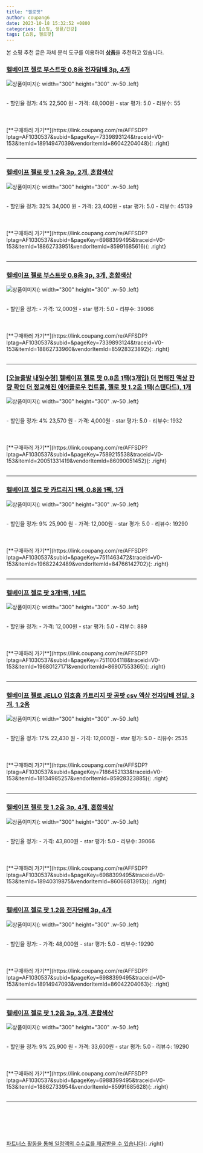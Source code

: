 ```yaml
---
title: "젤로팟"
author: coupang6
date: 2023-10-18 15:32:52 +0800
categories: [쇼핑, 생활/건강]
tags: [쇼핑, 젤로팟]
---
```


본 쇼핑 추천 글은 자체 분석 도구를 이용하여 [**상품**](https://link.coupang.com/a/bao1ui)을 추천하고 있습니다.

### [헬베이프 젤로 부스트팟 0.8옴 전자담배 3p, 4개](https://link.coupang.com/re/AFFSDP?lptag=AF1030537&subid=&pageKey=7339893124&traceid=V0-153&itemId=18914947039&vendorItemId=86042204048)

![상품이미지](https://img1a.coupangcdn.com/image/coupang/list/adultProduct_plp.png){: width="300" height="300" .w-50 .left}


<br>
- 할인율 정가: 4%  22,500   원
- 가격: 48,000원
- star 평가: 5.0
- 리뷰수: 55
<br>
<br>
<br>
<br>
[**구매하러 가기**](https://link.coupang.com/re/AFFSDP?lptag=AF1030537&subid=&pageKey=7339893124&traceid=V0-153&itemId=18914947039&vendorItemId=86042204048){: .right}
<br>
<br>

---

### [헬베이프 젤로 팟 1.2옴 3p, 2개, 혼합색상](https://link.coupang.com/re/AFFSDP?lptag=AF1030537&subid=&pageKey=6988399495&traceid=V0-153&itemId=18862733951&vendorItemId=85991685616)

![상품이미지](https://img1a.coupangcdn.com/image/coupang/list/adultProduct_plp.png){: width="300" height="300" .w-50 .left}


<br>
- 할인율 정가: 32%  34,000   원
- 가격: 23,400원
- star 평가: 5.0
- 리뷰수: 45139
<br>
<br>
<br>
<br>
[**구매하러 가기**](https://link.coupang.com/re/AFFSDP?lptag=AF1030537&subid=&pageKey=6988399495&traceid=V0-153&itemId=18862733951&vendorItemId=85991685616){: .right}
<br>
<br>

---

### [헬베이프 젤로 부스트팟 0.8옴 3p, 3개, 혼합색상](https://link.coupang.com/re/AFFSDP?lptag=AF1030537&subid=&pageKey=7339893124&traceid=V0-153&itemId=18862733960&vendorItemId=85928323892)

![상품이미지](https://img1a.coupangcdn.com/image/coupang/list/adultProduct_plp.png){: width="300" height="300" .w-50 .left}


<br>
- 할인율 정가: 
- 가격: 12,000원
- star 평가: 5.0
- 리뷰수: 39066
<br>
<br>
<br>
<br>
[**구매하러 가기**](https://link.coupang.com/re/AFFSDP?lptag=AF1030537&subid=&pageKey=7339893124&traceid=V0-153&itemId=18862733960&vendorItemId=85928323892){: .right}
<br>
<br>

---

### [[오늘출발 내일수령] 헬베이프 젤로 팟 0.8옴 1팩(3개입) 더 편해진 액상 잔량 확인 더 정교해진 에어플로우 컨트롤, 젤로 팟 1.2옴 1팩(스탠다드), 1개](https://link.coupang.com/re/AFFSDP?lptag=AF1030537&subid=&pageKey=7589215538&traceid=V0-153&itemId=20051331419&vendorItemId=86090051452)

![상품이미지](https://img1a.coupangcdn.com/image/coupang/list/adultProduct_plp.png){: width="300" height="300" .w-50 .left}


<br>
- 할인율 정가: 4%  23,570   원
- 가격: 4,000원
- star 평가: 5.0
- 리뷰수: 1932
<br>
<br>
<br>
<br>
[**구매하러 가기**](https://link.coupang.com/re/AFFSDP?lptag=AF1030537&subid=&pageKey=7589215538&traceid=V0-153&itemId=20051331419&vendorItemId=86090051452){: .right}
<br>
<br>

---

### [헬베이프 젤로 팟 카트리지 1팩, 0.8옴 1팩, 1개](https://link.coupang.com/re/AFFSDP?lptag=AF1030537&subid=&pageKey=7511463472&traceid=V0-153&itemId=19682242489&vendorItemId=84766142702)

![상품이미지](https://img1a.coupangcdn.com/image/coupang/list/adultProduct_plp.png){: width="300" height="300" .w-50 .left}


<br>
- 할인율 정가: 9%  25,900   원
- 가격: 12,000원
- star 평가: 5.0
- 리뷰수: 19290
<br>
<br>
<br>
<br>
[**구매하러 가기**](https://link.coupang.com/re/AFFSDP?lptag=AF1030537&subid=&pageKey=7511463472&traceid=V0-153&itemId=19682242489&vendorItemId=84766142702){: .right}
<br>
<br>

---

### [헬베이프 젤로 팟 3개1팩, 1세트](https://link.coupang.com/re/AFFSDP?lptag=AF1030537&subid=&pageKey=7511004118&traceid=V0-153&itemId=19680127171&vendorItemId=86907553365)

![상품이미지](https://img1a.coupangcdn.com/image/coupang/list/adultProduct_plp.png){: width="300" height="300" .w-50 .left}


<br>
- 할인율 정가: 
- 가격: 12,000원
- star 평가: 5.0
- 리뷰수: 889
<br>
<br>
<br>
<br>
[**구매하러 가기**](https://link.coupang.com/re/AFFSDP?lptag=AF1030537&subid=&pageKey=7511004118&traceid=V0-153&itemId=19680127171&vendorItemId=86907553365){: .right}
<br>
<br>

---

### [헬베이프 젤로 JELLO 입호흡 카트리지 팟 공팟 csv 액상 전자담배 전담, 3개, 1.2옴](https://link.coupang.com/re/AFFSDP?lptag=AF1030537&subid=&pageKey=7186452133&traceid=V0-153&itemId=18134985257&vendorItemId=85928323885)

![상품이미지](https://img1a.coupangcdn.com/image/coupang/list/adultProduct_plp.png){: width="300" height="300" .w-50 .left}


<br>
- 할인율 정가: 17%  22,430   원
- 가격: 12,000원
- star 평가: 5.0
- 리뷰수: 2535
<br>
<br>
<br>
<br>
[**구매하러 가기**](https://link.coupang.com/re/AFFSDP?lptag=AF1030537&subid=&pageKey=7186452133&traceid=V0-153&itemId=18134985257&vendorItemId=85928323885){: .right}
<br>
<br>

---

### [헬베이프 젤로 팟 1.2옴 3p, 4개, 혼합색상](https://link.coupang.com/re/AFFSDP?lptag=AF1030537&subid=&pageKey=6988399495&traceid=V0-153&itemId=18940319875&vendorItemId=86066813913)

![상품이미지](https://img1a.coupangcdn.com/image/coupang/list/adultProduct_plp.png){: width="300" height="300" .w-50 .left}


<br>
- 할인율 정가: 
- 가격: 43,800원
- star 평가: 5.0
- 리뷰수: 39066
<br>
<br>
<br>
<br>
[**구매하러 가기**](https://link.coupang.com/re/AFFSDP?lptag=AF1030537&subid=&pageKey=6988399495&traceid=V0-153&itemId=18940319875&vendorItemId=86066813913){: .right}
<br>
<br>

---

### [헬베이프 젤로 팟 1.2옴 전자담배 3p, 4개](https://link.coupang.com/re/AFFSDP?lptag=AF1030537&subid=&pageKey=6988399495&traceid=V0-153&itemId=18914947093&vendorItemId=86042204063)

![상품이미지](https://img1a.coupangcdn.com/image/coupang/list/adultProduct_plp.png){: width="300" height="300" .w-50 .left}


<br>
- 할인율 정가: 
- 가격: 48,000원
- star 평가: 5.0
- 리뷰수: 19290
<br>
<br>
<br>
<br>
[**구매하러 가기**](https://link.coupang.com/re/AFFSDP?lptag=AF1030537&subid=&pageKey=6988399495&traceid=V0-153&itemId=18914947093&vendorItemId=86042204063){: .right}
<br>
<br>

---

### [헬베이프 젤로 팟 1.2옴 3p, 3개, 혼합색상](https://link.coupang.com/re/AFFSDP?lptag=AF1030537&subid=&pageKey=6988399495&traceid=V0-153&itemId=18862733954&vendorItemId=85991685628)

![상품이미지](https://img1a.coupangcdn.com/image/coupang/list/adultProduct_plp.png){: width="300" height="300" .w-50 .left}


<br>
- 할인율 정가: 9%  25,900   원
- 가격: 33,600원
- star 평가: 5.0
- 리뷰수: 19290
<br>
<br>
<br>
<br>
[**구매하러 가기**](https://link.coupang.com/re/AFFSDP?lptag=AF1030537&subid=&pageKey=6988399495&traceid=V0-153&itemId=18862733954&vendorItemId=85991685628){: .right}
<br>
<br>

---
<br><br><br><br><br> [파트너스 활동을 통해 일정액의 수수료를 제공받을 수 있습니다](https://link.coupang.com/a/bao1ui){: .right}